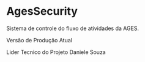 # AgesSecurity
Sistema de controle do fluxo de atividades da AGES.

Versão de Produção Atual

Lider Tecnico do Projeto Daniele Souza


